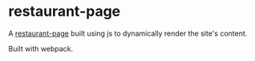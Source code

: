 # restaurant-page
A [restaurant-page](https://arya-poudel.github.io/restaurant-page/) built using js to dynamically render the site's content.

Built with webpack.
